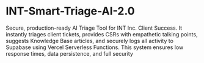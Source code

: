 # INT-Smart-Triage-AI-2.0
Secure, production-ready AI Triage Tool for INT Inc. Client Success. It instantly triages client tickets, provides CSRs with empathetic talking points, suggests Knowledge Base articles, and securely logs all activity to Supabase using Vercel Serverless Functions. This system ensures low response times, data persistence, and full security
